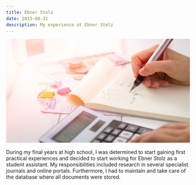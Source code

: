 ```yaml
---
title: Ebner Stolz
date: 2013-08-31
description: My experience at Ebner Stolz
---
```


![Tax](img/1200/16x9/Tax.jpg)

During my final years at high school, I was determined to start gaining first practical experiences and decided to start working for Ebner Stolz as a student assistant. My responsibilities included research in several specialist journals and online portals. Furthermore, I had to maintain and take care of the database where all documents were stored.

